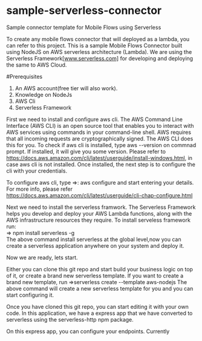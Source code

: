 # sample-serverless-connector
Sample connector template for Mobile Flows using Serverless

To create any mobile flows connector that will deployed as a lambda, you can refer to this project.
This is a sample Mobile Flows Connector built using NodeJS on AWS serverless architecture (Lambda). 
We are using the Serverless Framework[www.serverless.com] for developing and deploying the same to AWS Cloud.

#Prerequisites
1. An AWS account(free tier will also work).
2. Knowledge on NodeJs
3. AWS Cli
4. Serverless Framework

First we need to install and configure aws cli. The AWS Command Line Interface (AWS CLI) is an open source tool that enables you to interact with AWS services using commands in your command-line shell. AWS requires that all incoming requests are cryptographically signed. The AWS CLI does this for you. To check if aws cli is installed,  type aws --version on commnad prompt. If installed, it will give you some version.
Please refer to https://docs.aws.amazon.com/cli/latest/userguide/install-windows.html, in case aws cli is not installed.
Once installed, the next step is to configure the cli with your credentials.

To configure aws cli, type =>: aws configure
and start entering your details. For more info, please refer https://docs.aws.amazon.com/cli/latest/userguide/cli-chap-configure.html

Next we need to install the serverless framwork.
The Serverless Framework helps you develop and deploy your AWS Lambda functions, along with the AWS infrastructure resources they require.
To install serveless framework run:</br>
 => npm install serverless -g </br>
 The above command install serverless at the global level,now you can create a serverless application anywhere on your system and deploy it.
 
 Now we are ready, lets start.
 
 Either you can clone this git repo and start build your business logic on top of it, or create a brand new serverless template.
 If you want to create a brand new  template, run
 =>serverless create --template aws-nodejs
 The above command will create a new serverless template for you and you can start configuring it.
 
 Once you have cloned this git repo, you can start editing it with your own code.
 In this application, we have a express app that we have converted to serverless using the serverless-http npm package.
 
 On this express app, you can configure your endpoints.
 Currently


